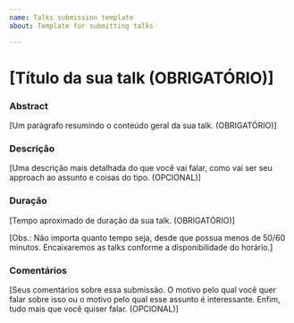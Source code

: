```yaml
---
name: Talks submission template
about: Template for submitting talks

---
```


# [Título da sua talk (OBRIGATÓRIO)]

### Abstract

[Um parágrafo resumindo o conteúdo geral da sua talk. (OBRIGATÓRIO)]

### Descrição

[Uma descrição mais detalhada do que você vai falar, como vai ser seu approach ao assunto e coisas do tipo. (OPCIONAL)]

### Duração

[Tempo aproximado de duração da sua talk. (OBRIGATÓRIO)]

[Obs.: Não importa quanto tempo seja, desde que possua menos de 50/60 minutos. Encaixaremos as talks conforme a disponibilidade do horário.]

### Comentários

[Seus comentários sobre essa submissão. O motivo pelo qual você quer falar sobre isso ou o motivo pelo qual esse assunto é interessante. Enfim, tudo mais que você quiser falar. (OPCIONAL)]

